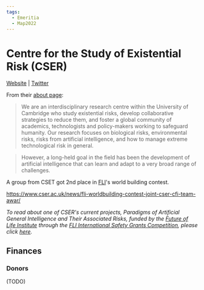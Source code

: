 ```yaml
---
tags:
  - Emeritia
  - Map2022
---
```

# Centre for the Study of Existential Risk (CSER)

[Website](https://www.cser.ac.uk/) | [Twitter](https://twitter.com/csercambridge)


From their [about page](https://www.cser.ac.uk/about-us/):

> We are an interdisciplinary research centre within the University of Cambridge who study existential risks, develop collaborative strategies to reduce them, and foster a global community of academics, technologists and policy-makers working to safeguard humanity. Our research focuses on biological risks, environmental risks, risks from artificial intelligence, and how to manage extreme technological risk in general.
 
> However, a long-held goal in the field has been the development of artificial intelligence that can learn and adapt to a very broad range of challenges.


A group from CSET got 2nd place in [FLI]()'s world building contest.

https://www.cser.ac.uk/news/fli-worldbuilding-contest-joint-cser-cfi-team-awar/ 


 

_To read about one of CSER's current projects, Paradigms of Artificial General Intelligence and Their Associated Risks, funded by the [Future of Life Institute](https://futureoflife.org/) through the [FLI International Safety Grants Competition](https://futureoflife.org/2018/07/25/2-million-donated-to-keep-artificial-general-intelligence-beneficial-and-robust/), please click [here](https://www.cser.ac.uk/research/paradigms-AGI/)._

## Finances

### Donors

(TODO)

